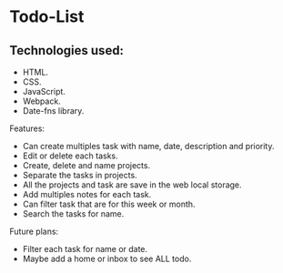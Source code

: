 # Todo-List

Technologies used:
- 
- HTML.
- CSS.
- JavaScript.
- Webpack.
- Date-fns library.

Features:
- Can create multiples task with name, date, description and priority.
- Edit or delete each tasks.
- Create, delete and name projects.
- Separate the tasks in projects.
- All the projects and task are save in the web local storage.
- Add multiples notes for each task.
- Can filter task that are for this week or month.
- Search the tasks for name.


Future plans:
- Filter each task for name or date.
- Maybe add a home or inbox to see ALL todo.